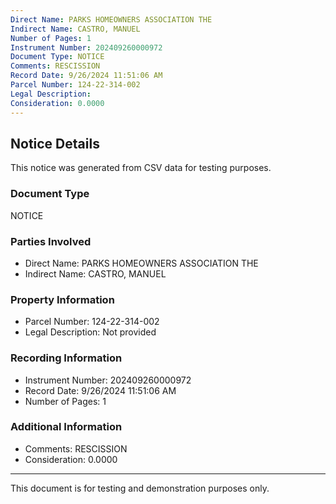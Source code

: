 ```yaml
---
Direct Name: PARKS HOMEOWNERS ASSOCIATION THE
Indirect Name: CASTRO, MANUEL
Number of Pages: 1
Instrument Number: 202409260000972
Document Type: NOTICE
Comments: RESCISSION
Record Date: 9/26/2024 11:51:06 AM
Parcel Number: 124-22-314-002
Legal Description: 
Consideration: 0.0000
---
```


## Notice Details

This notice was generated from CSV data for testing purposes.

### Document Type
NOTICE

### Parties Involved
- Direct Name: PARKS HOMEOWNERS ASSOCIATION THE
- Indirect Name: CASTRO, MANUEL

### Property Information
- Parcel Number: 124-22-314-002
- Legal Description: Not provided

### Recording Information
- Instrument Number: 202409260000972
- Record Date: 9/26/2024 11:51:06 AM
- Number of Pages: 1

### Additional Information
- Comments: RESCISSION
- Consideration: 0.0000

---

This document is for testing and demonstration purposes only.
